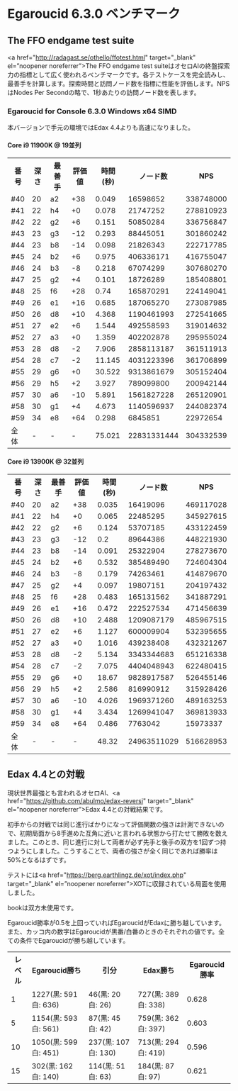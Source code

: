 # Egaroucid 6.3.0 ベンチマーク

## The FFO endgame test suite

<a href="http://radagast.se/othello/ffotest.html" target="_blank" el=”noopener noreferrer”>The FFO endgame test suite</a>はオセロAIの終盤探索力の指標として広く使われるベンチマークです。各テストケースを完全読みし、最善手を計算します。探索時間と訪問ノード数を指標に性能を評価します。NPSはNodes Per Secondの略で、1秒あたりの訪問ノード数を表します。

### Egaroucid for Console 6.3.0 Windows x64 SIMD

本バージョンで手元の環境ではEdax 4.4よりも高速になりました。

#### Core i9 11900K @ 19並列

<table>
<tr>
<th>番号</th>
<th>深さ</th>
<th>最善手</th>
<th>評価値</th>
<th>時間(秒)</th>
<th>ノード数</th>
<th>NPS</th>
</tr>
<tr>
<td>#40</td>
<td>20</td>
<td>a2</td>
<td>+38</td>
<td>0.049</td>
<td>16598652</td>
<td>338748000</td>
</tr>
<tr>
<td>#41</td>
<td>22</td>
<td>h4</td>
<td>+0</td>
<td>0.078</td>
<td>21747252</td>
<td>278810923</td>
</tr>
<tr>
<td>#42</td>
<td>22</td>
<td>g2</td>
<td>+6</td>
<td>0.151</td>
<td>50850284</td>
<td>336756847</td>
</tr>
<tr>
<td>#43</td>
<td>23</td>
<td>g3</td>
<td>-12</td>
<td>0.293</td>
<td>88445051</td>
<td>301860242</td>
</tr>
<tr>
<td>#44</td>
<td>23</td>
<td>b8</td>
<td>-14</td>
<td>0.098</td>
<td>21826343</td>
<td>222717785</td>
</tr>
<tr>
<td>#45</td>
<td>24</td>
<td>b2</td>
<td>+6</td>
<td>0.975</td>
<td>406336171</td>
<td>416755047</td>
</tr>
<tr>
<td>#46</td>
<td>24</td>
<td>b3</td>
<td>-8</td>
<td>0.218</td>
<td>67074299</td>
<td>307680270</td>
</tr>
<tr>
<td>#47</td>
<td>25</td>
<td>g2</td>
<td>+4</td>
<td>0.101</td>
<td>18726289</td>
<td>185408801</td>
</tr>
<tr>
<td>#48</td>
<td>25</td>
<td>f6</td>
<td>+28</td>
<td>0.74</td>
<td>165870291</td>
<td>224149041</td>
</tr>
<tr>
<td>#49</td>
<td>26</td>
<td>e1</td>
<td>+16</td>
<td>0.685</td>
<td>187065270</td>
<td>273087985</td>
</tr>
<tr>
<td>#50</td>
<td>26</td>
<td>d8</td>
<td>+10</td>
<td>4.368</td>
<td>1190461993</td>
<td>272541665</td>
</tr>
<tr>
<td>#51</td>
<td>27</td>
<td>e2</td>
<td>+6</td>
<td>1.544</td>
<td>492558593</td>
<td>319014632</td>
</tr>
<tr>
<td>#52</td>
<td>27</td>
<td>a3</td>
<td>+0</td>
<td>1.359</td>
<td>402202878</td>
<td>295955024</td>
</tr>
<tr>
<td>#53</td>
<td>28</td>
<td>d8</td>
<td>-2</td>
<td>7.906</td>
<td>2858113187</td>
<td>361511913</td>
</tr>
<tr>
<td>#54</td>
<td>28</td>
<td>c7</td>
<td>-2</td>
<td>11.145</td>
<td>4031223396</td>
<td>361706899</td>
</tr>
<tr>
<td>#55</td>
<td>29</td>
<td>g6</td>
<td>+0</td>
<td>30.522</td>
<td>9313861679</td>
<td>305152404</td>
</tr>
<tr>
<td>#56</td>
<td>29</td>
<td>h5</td>
<td>+2</td>
<td>3.927</td>
<td>789099800</td>
<td>200942144</td>
</tr>
<tr>
<td>#57</td>
<td>30</td>
<td>a6</td>
<td>-10</td>
<td>5.891</td>
<td>1561827228</td>
<td>265120901</td>
</tr>
<tr>
<td>#58</td>
<td>30</td>
<td>g1</td>
<td>+4</td>
<td>4.673</td>
<td>1140596937</td>
<td>244082374</td>
</tr>
<tr>
<td>#59</td>
<td>34</td>
<td>e8</td>
<td>+64</td>
<td>0.298</td>
<td>6845851</td>
<td>22972654</td>
</tr>
<tr>
<td>全体</td>
<td>-</td>
<td>-</td>
<td>-</td>
<td>75.021</td>
<td>22831331444</td>
<td>304332539</td>
</tr>
</table>

#### Core i9 13900K @ 32並列

<table>
<tr>
<th>番号</th>
<th>深さ</th>
<th>最善手</th>
<th>評価値</th>
<th>時間(秒)</th>
<th>ノード数</th>
<th>NPS</th>
</tr>
<tr>
<td>#40</td>
<td>20</td>
<td>a2</td>
<td>+38</td>
<td>0.035</td>
<td>16419096</td>
<td>469117028</td>
</tr>
<tr>
<td>#41</td>
<td>22</td>
<td>h4</td>
<td>+0</td>
<td>0.065</td>
<td>22485295</td>
<td>345927615</td>
</tr>
<tr>
<td>#42</td>
<td>22</td>
<td>g2</td>
<td>+6</td>
<td>0.124</td>
<td>53707185</td>
<td>433122459</td>
</tr>
<tr>
<td>#43</td>
<td>23</td>
<td>g3</td>
<td>-12</td>
<td>0.2</td>
<td>89644386</td>
<td>448221930</td>
</tr>
<tr>
<td>#44</td>
<td>23</td>
<td>b8</td>
<td>-14</td>
<td>0.091</td>
<td>25322904</td>
<td>278273670</td>
</tr>
<tr>
<td>#45</td>
<td>24</td>
<td>b2</td>
<td>+6</td>
<td>0.532</td>
<td>385489490</td>
<td>724604304</td>
</tr>
<tr>
<td>#46</td>
<td>24</td>
<td>b3</td>
<td>-8</td>
<td>0.179</td>
<td>74263461</td>
<td>414879670</td>
</tr>
<tr>
<td>#47</td>
<td>25</td>
<td>g2</td>
<td>+4</td>
<td>0.097</td>
<td>19807151</td>
<td>204197432</td>
</tr>
<tr>
<td>#48</td>
<td>25</td>
<td>f6</td>
<td>+28</td>
<td>0.483</td>
<td>165131562</td>
<td>341887291</td>
</tr>
<tr>
<td>#49</td>
<td>26</td>
<td>e1</td>
<td>+16</td>
<td>0.472</td>
<td>222527534</td>
<td>471456639</td>
</tr>
<tr>
<td>#50</td>
<td>26</td>
<td>d8</td>
<td>+10</td>
<td>2.488</td>
<td>1209087179</td>
<td>485967515</td>
</tr>
<tr>
<td>#51</td>
<td>27</td>
<td>e2</td>
<td>+6</td>
<td>1.127</td>
<td>600009904</td>
<td>532395655</td>
</tr>
<tr>
<td>#52</td>
<td>27</td>
<td>a3</td>
<td>+0</td>
<td>1.016</td>
<td>439238408</td>
<td>432321267</td>
</tr>
<tr>
<td>#53</td>
<td>28</td>
<td>d8</td>
<td>-2</td>
<td>5.134</td>
<td>3343344683</td>
<td>651216338</td>
</tr>
<tr>
<td>#54</td>
<td>28</td>
<td>c7</td>
<td>-2</td>
<td>7.075</td>
<td>4404048943</td>
<td>622480415</td>
</tr>
<tr>
<td>#55</td>
<td>29</td>
<td>g6</td>
<td>+0</td>
<td>18.67</td>
<td>9828917587</td>
<td>526455146</td>
</tr>
<tr>
<td>#56</td>
<td>29</td>
<td>h5</td>
<td>+2</td>
<td>2.586</td>
<td>816990912</td>
<td>315928426</td>
</tr>
<tr>
<td>#57</td>
<td>30</td>
<td>a6</td>
<td>-10</td>
<td>4.026</td>
<td>1969371260</td>
<td>489163253</td>
</tr>
<tr>
<td>#58</td>
<td>30</td>
<td>g1</td>
<td>+4</td>
<td>3.434</td>
<td>1269941047</td>
<td>369813933</td>
</tr>
<tr>
<td>#59</td>
<td>34</td>
<td>e8</td>
<td>+64</td>
<td>0.486</td>
<td>7763042</td>
<td>15973337</td>
</tr>
<tr>
<td>全体</td>
<td>-</td>
<td>-</td>
<td>-</td>
<td>48.32</td>
<td>24963511029</td>
<td>516628953</td>
</tr>
</table>




## Edax 4.4との対戦

現状世界最強とも言われるオセロAI、<a href="https://github.com/abulmo/edax-reversi" target="_blank" el=”noopener noreferrer”>Edax 4.4</a>との対戦結果です。

初手からの対戦では同じ進行ばかりになって評価関数の強さは計測できないので、初期局面から8手進めた互角に近いと言われる状態から打たせて勝敗を数えました。このとき、同じ進行に対して両者が必ず先手と後手の双方を1回ずつ持つようにしました。こうすることで、両者の強さが全く同じであれば勝率は50%となるはずです。

テストには<a href="https://berg.earthlingz.de/xot/index.php" target="_blank" el=”noopener noreferrer”>XOT</a>に収録されている局面を使用しました。

bookは双方未使用です。

Egaroucid勝率が0.5を上回っていればEgaroucidがEdaxに勝ち越しています。また、カッコ内の数字はEgaroucidが黒番/白番のときのそれぞれの値です。全ての条件でEgaroucidが勝ち越しています。

<table>
<tr>
<th>レベル</th>
<th>Egaroucid勝ち</th>
<th>引分</th>
<th>Edax勝ち</th>
<th>Egaroucid勝率</th>
</tr>
<tr>
<td>1</td>
<td>1227(黒: 591 白: 636)</td>
<td>46(黒: 20 白: 26)</td>
<td>727(黒: 389 白: 338)</td>
<td>0.628</td>
</tr>
<tr>
<td>5</td>
<td>1154(黒: 593 白: 561)</td>
<td>87(黒: 45 白: 42)</td>
<td>759(黒: 362 白: 397)</td>
<td>0.603</td>
</tr>
<tr>
<td>10</td>
<td>1050(黒: 599 白: 451)</td>
<td>237(黒: 107 白: 130)</td>
<td>713(黒: 294 白: 419)</td>
<td>0.596</td>
</tr>
<tr>
<td>15</td>
<td>302(黒: 162 白: 140)</td>
<td>114(黒: 51 白: 63)</td>
<td>184(黒: 87 白: 97)</td>
<td>0.621</td>
</tr>
</table>



